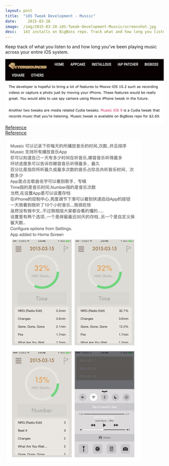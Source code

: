 ```yaml
---
layout:	post
title:	"iOS Tweak Development - Mussic"
date:	  2015-03-28
image:  /img/2015-03-28-iOS-Tweak-Development-Mussic/screenshot.jpg
desc:   143 installs on BigBoss repo. Track what and how long you listen to music.
---
```


Keep track of what you listen to and how long you’ve been playing music across your entire iOS system.

![Review Screenshot](/img/2015-03-28-iOS-Tweak-Development-Mussic/screenshot.jpg)
[Reference](https://cydiasources.net/best-jailbreak-apps/)   
[Reference](https://www.idownloadblog.com/2015/03/29/the-tweaks-of-the-week/)

![Cydia Screenshot](/img/2015-03-28-iOS-Tweak-Development-Mussic/cydia_screenshot.jpg)